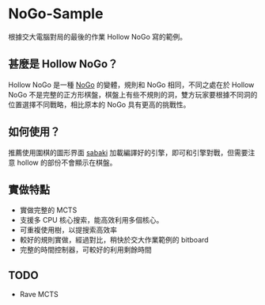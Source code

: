 # NoGo-Sample

根據交大電腦對局的最後的作業 Hollow NoGo 寫的範例。

## 甚麼是 Hollow NoGo？

Hollow NoGo 是一種 [NoGo](https://zh.wikipedia.org/zh-tw/%E4%B8%8D%E5%9C%8D%E6%A3%8B) 的變體，規則和 NoGo 相同，不同之處在於 Hollow NoGo 不是完整的正方形棋盤，棋盤上有些不規則的洞，雙方玩家要根據不同洞的位置選擇不同戰略，相比原本的 NoGo 具有更高的挑戰性。

## 如何使用？

推薦使用圍棋的圖形界面 [sabaki](https://sabaki.yichuanshen.de/) 加載編譯好的引擎，即可和引擎對戰，但需要注意 hollow 的部份不會顯示在棋盤。

## 實做特點

* 實做完整的 MCTS
* 支援多 CPU 核心搜索，能高效利用多個核心。
* 可重複使用樹，以提搜索高效率
* 較好的規則實做，經過對比，稍快於交大作業範例的 bitboard
* 完整的時間控制器，可較好的利用剩餘時間

## TODO

* Rave MCTS
